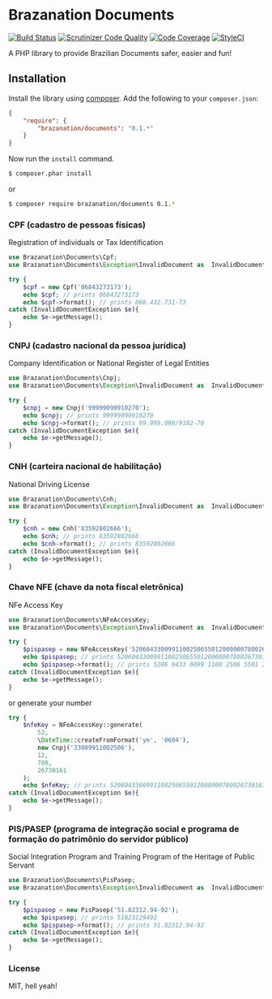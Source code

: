 Brazanation Documents
=====================

[![Build Status](https://travis-ci.org/brazanation/documents.svg?branch=master)](https://travis-ci.org/brazanation/documents)
[![Scrutinizer Code Quality](https://scrutinizer-ci.com/g/brazanation/documents/badges/quality-score.png?b=master)](https://scrutinizer-ci.com/g/brazanation/documents/?branch=master)
[![Code Coverage](https://scrutinizer-ci.com/g/brazanation/documents/badges/coverage.png?b=master)](https://scrutinizer-ci.com/g/brazanation/documents/?branch=master)
[![StyleCI](https://styleci.io/repos/66179431/shield)](https://styleci.io/repos/66179431)

A PHP library to provide Brazilian Documents safer, easier and fun!

Installation
------------

Install the library using [composer][1]. Add the following to your `composer.json`:

```json
{
    "require": {
        "brazanation/documents": "0.1.*"
    }
}
```

Now run the `install` command.

```sh
$ composer.phar install
```

or

```sh
$ composer require brazanation/documents 0.1.*
```

### CPF (cadastro de pessoas físicas)

Registration of individuals or Tax Identification

```php
use Brazanation\Documents\Cpf;
use Brazanation\Documents\Exception\InvalidDocument as  InvalidDocumentException;

try {
    $cpf = new Cpf('06843273173');
    echo $cpf; // prints 06843273173
    echo $cpf->format(); // prints 068.432.731-73
catch (InvalidDocumentException $e){
    echo $e->getMessage();
}
```

### CNPJ (cadastro nacional da pessoa jurídica)

Company Identification or National Register of Legal Entities

```php
use Brazanation\Documents\Cnpj;
use Brazanation\Documents\Exception\InvalidDocument as  InvalidDocumentException;

try {
    $cnpj = new Cnpj('99999090910270');
    echo $cnpj; // prints 99999090910270
    echo $cnpj->format(); // prints 99.999.090/9102-70
catch (InvalidDocumentException $e){
    echo $e->getMessage();
}
```

### CNH (carteira nacional de habilitação)

National Driving License

```php
use Brazanation\Documents\Cnh;
use Brazanation\Documents\Exception\InvalidDocument as  InvalidDocumentException;

try {
    $cnh = new Cnh('83592802666');
    echo $cnh; // prints 83592802666
    echo $cnh->format(); // prints 83592802666
catch (InvalidDocumentException $e){
    echo $e->getMessage();
}
```

### Chave NFE (chave da nota fiscal eletrônica)

NFe Access Key

```php
use Brazanation\Documents\NFeAccessKey;
use Brazanation\Documents\Exception\InvalidDocument as  InvalidDocumentException;

try {
    $pispasep = new NFeAccessKey('52060433009911002506550120000007800267301615');
    echo $pispasep; // prints 52060433009911002506550120000007800267301615
    echo $pispasep->format(); // prints 5206 0433 0099 1100 2506 5501 2000 0007 8002 6730 1615
catch (InvalidDocumentException $e){
    echo $e->getMessage();
}
```
or generate your number

```php
try {
    $nfeKey = NFeAccessKey::generate(
        52,
        \DateTime::createFromFormat('ym', '0604'),
        new Cnpj('33009911002506'),
        12,
        780,
        26730161
    );
    echo $nfeKey; // prints 52060433009911002506550120000007800267301615
catch (InvalidDocumentException $e){
    echo $e->getMessage();
}
```
### PIS/PASEP (programa de integração social e programa de formação do patrimônio do servidor público)

Social Integration Program and Training Program of the Heritage of Public Servant

```php
use Brazanation\Documents\PisPasep;
use Brazanation\Documents\Exception\InvalidDocument as  InvalidDocumentException;

try {
    $pispasep = new PisPasep('51.82312.94-92');
    echo $pispasep; // prints 51823129492
    echo $pispasep->format(); // prints 51.82312.94-92
catch (InvalidDocumentException $e){
    echo $e->getMessage();
}
```

### License

MIT, hell yeah!

[1]: http://getcomposer.org/